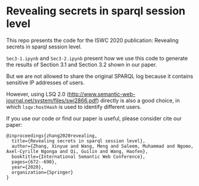 # Revealing secrets in sparql session level

This repo presents the code for the ISWC 2020 publication: Revealing secrets in sparql session level.

`Sec3-1.ipynb` and `Sec3-2.ipynb` present how we use this code to generate the results of Section 3.1 and Section 3.2 shown in our paper.

But we are not allowed to share the original SPARQL log because it contains sensitive IP addresses of users.

However, using LSQ 2.0 (http://www.semantic-web-journal.net/system/files/swj2866.pdf) directly is also a good choice, in which `lsqv:hostHash` is used to identify different users.

If you use our code or find our paper is useful, please consider cite our paper:
```
@inproceedings{zhang2020revealing,
  title={Revealing secrets in sparql session level},
  author={Zhang, Xinyue and Wang, Meng and Saleem, Muhammad and Ngomo, Axel-Cyrille Ngonga and Qi, Guilin and Wang, Haofen},
  booktitle={International Semantic Web Conference},
  pages={672--690},
  year={2020},
  organization={Springer}
}
```